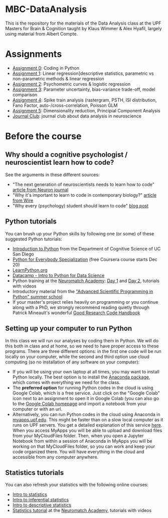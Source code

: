 # MBC-DataAnalysis
 This is the repository for the materials of the Data Analysis class at the UPF Masters for Brain & Cognition taught by Klaus Wimmer & Alex Hyafil, largely using material from Albert Compte.

 
 # Assignments
 
 - [Assignment 0](A0_PythonBasics/): Coding in Python
 - [Assignment 1](A1_LinearRegression/): Linear regression]descriptive statistics, parametric vs non-parametric methods & linear regression
 - [Assignment 2](A2_LogisticRegression/): Psychometric curves & logistic regression
 - [Assignment 3](A3_ModelComparison/): Parameter uncertainty, bias-variance trade-off, model comparison
 - [Assignment 4](A4_SpikeTrainAnalysis/): Spike train analysis (rastergram, PSTH, ISI distribution, Fano Factor, auto-/cross-correlation, Poisson GLM
 - [Assignment 5](A5_DimensionalityReduction/): Dimensionality reduction, Principial Component Analysis
 - [Journal Club](JournalClub/): journal club about data analysis in neuroscience

 
 # Before the course
 
 ## Why should a cognitive psychologist / neuroscientist learn how to code? 
 See the arguments in these different sources:
 - "The next generation of neuroscientists needs to learn how to code" [article from Neuron journal](https://doi.org/10.1016/j.neuron.2021.12.001)
 - "Why it's important to learn to code in contemporary biology?" [article from Wire](https://www.wired.com/2017/03/biologists-teaching-code-survive/?mbid=nl_31817_p4&CNDID=49340875)
 - "Why every (psychology) student should learn to code" [blog post](https://computingforpsychologists.wordpress.com/2012/01/13/why-every-psychology-student-should-learn-to-code/)

## Python tutorials
You can brush up your Python skills by following one (or some) of these suggested Python tutorials:
 - [Introduction to Python](https://cogs18.github.io/intro.html) from the Department of Cognitive Science of UC San Diego
 - [Python for Everybody Specialization](https://www.coursera.org/specializations/python) (free Coursera course starts Dec 20)
 - [LearnPython.org](https://www.LearnPython.org)
 - [Datacamp - Intro to Python for Data Science](https://campus.datacamp.com/courses/intro-to-python-for-data-science/)
 - Python training at the [Neuromatch Academy](https://academy.neuromatch.io/about): [Day 1](https://compneuro.neuromatch.io/tutorials/W0D1_PythonWorkshop1/student/W0D1_Tutorial1.html) and [Day 2](https://compneuro.neuromatch.io/tutorials/W0D2_PythonWorkshop2/student/W0D2_Tutorial1.html), tutorials with videos 
- Introductory material from the ["Advanced Scientific Programming in Python" summer school](https://aspp.school/wiki/introductory_material)
- If your master's project relies heavily on programming or you continue along with a PhD, we strongly recommend reading quietly through Patrick Mineault's wonderful [Good Research Code Handbook](https://goodresearch.dev)

## Setting up your computer to run Python
In this class we will run our analyses by coding them in Python. We will do this both in class and at home, so we need to have proper access to these programs. There are three different options: in the first one code will be run locally on your computer, while the second and third option use cloud computing (so no installation of any software on your computer):
- If you will be using your own laptop at all times, you may want to install Python locally. The best option is to install the [Anaconda package](https://www.anaconda.com/products/distribution), which comes with everything we need for the class.
- The **preferred option** for running Python codes in the cloud is using Google Colab, which is a free service. Just click on the "Google Colab" icon next to an assignment to open it in Google Colab (you can also go to the [Google Colab homepage](https://colab.research.google.com/) and import a notebook from your computer or with an url.
- Alternatively, you can run Python codes in the cloud using Anaconda in [myapps.upf.edu](https://myapps.upf.edu/). This might be faster than on a slow local computer as it runs on UPF servers. You get a detailed explanation of this service [here](https://guiesbibtic.upf.edu/myapps/inici). When you access MyApps you will be able to upload and download files from your MyCloudFiles folder. Then, when you open a Jupyter Notebook from within a session of Anaconda in MyApps you will be working on that MyCloudFiles folder, so you can work and keep your code organized there. You will have everything in the cloud and accessible from any computer anywhere.

## Statistics tutorials
You can also refresh your statistics with the following online courses:
 - [Intro to statistics](https://www.udacity.com/course/intro-to-inferential-statistics--ud201https://www.udacity.com/course/intro-to-statistics--st101)
 - [Intro to inferential statistics](https://www.udacity.com/course/intro-to-inferential-statistics--ud201)
 - [Intro to descriptive statistics](https://www.udacity.com/course/intro-to-descriptive-statistics--ud827)
 - [Statistics tutorial](https://compneuro.neuromatch.io/tutorials/W0D5_Statistics/chapter_title.html) at the [Neuromatch Academy](https://academy.neuromatch.io/about), tutorials with videos
